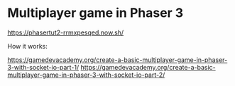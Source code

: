 # Multiplayer game in Phaser 3

https://phasertut2-rrmxpesqed.now.sh/

How it works:

https://gamedevacademy.org/create-a-basic-multiplayer-game-in-phaser-3-with-socket-io-part-1/
https://gamedevacademy.org/create-a-basic-multiplayer-game-in-phaser-3-with-socket-io-part-2/

